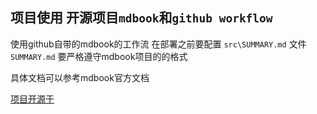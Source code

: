 
## 项目使用 开源项目`mdbook`和`github workflow` 
使用github自带的mdbook的工作流
在部署之前要配置 `src\SUMMARY.md` 文件
`SUMMARY.md` 要严格遵守mdbook项目的的格式

具体文档可以参考mdbook官方文档

[项目开源于](https://github.com/leonooo13/leonooo13.github.io)